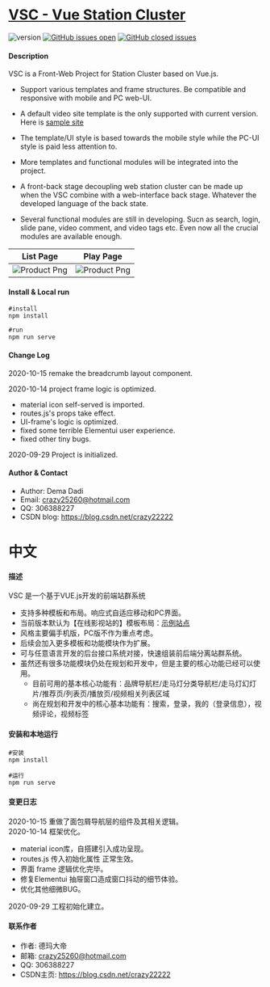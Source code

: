 # [VSC - Vue Station Cluster](https://github.com/crazy25260/vsc)
![version](https://img.shields.io/badge/version-1.1.1-green.svg) [![GitHub issues open](https://img.shields.io/github/issues/crazy25260/vsc.svg)](https://github.com/crazy25260/vsc/issues?q=is%3Aopen+is%3Aissue) [![GitHub closed issues](https://img.shields.io/github/issues-closed-raw/crazy25260/vsc.svg?maxAge=259200)](https://github.com/crazy25260/vsc/issues?q=is%3Aissue+is%3Aclosed)

#### Description

VSC is a Front-Web Project for Station Cluster based on Vue.js.<br>

- Support various templates and frame structures. Be compatible and responsive with mobile and PC web-UI.<br/>
- A default video site template is the only supported with current version. Here is [sample site](http://v.meyho.cn/) <br>

- The template/UI style is based towards the mobile style while the PC-UI style is paid less attention to.<br/>

- More templates and functional modules will be integrated into the project.

- A front-back stage decoupling web station cluster can be made up when the VSC combine with a web-interface back stage.
  Whatever the developed language of the back state.
  
- Several functional modules are still in developing. Sucn as search, login, slide pane, video comment, and video tags etc.
  Even now all the crucial modules are available enough. <br>

 List Page | Play Page |
| --- | --- |
| ![Product Png](http://media.meyho.cn/image/2020/vsc/github/resource/snapshot1.png) | ![Product Png](http://media.meyho.cn/image/2020/vsc/github/resource/snapshot2.png)

#### Install & Local run
```
#install
npm install

#run
npm run serve
```

#### Change Log
2020-10-15 remake the breadcrumb layout component. <br/>

2020-10-14 project frame logic is optimized. <br/>
- material icon self-served is imported.
- routes.js's props take effect.
- UI-frame's logic is optimized.
- fixed some terrible Elementui user experience.
- fixed other tiny bugs. <br/>

2020-09-29 Project is initialized. 

#### Author & Contact
- Author: Dema Dadi
- Email: crazy25260@hotmail.com
- QQ: 306388227
- CSDN blog: https://blog.csdn.net/crazy22222 

# 中文

#### 描述

VSC 是一个基于VUE.js开发的前端站群系统 <br>

- 支持多种模板和布局。响应式自适应移动和PC界面。<br/>
- 当前版本默认为【在线影视站的】模板布局：[示例站点](http://v.meyho.cn/) <br>
- 风格主要偏手机版，PC版不作为重点考虑。<br/>
- 后续会加入更多模板和功能模块作为扩展。
- 可与任意语言开发的后台接口系统对接，快速组装前后端分离站群系统。
- 虽然还有很多功能模块仍处在规划和开发中，但是主要的核心功能已经可以使用。<br>
  - 目前可用的基本核心功能有：品牌导航栏/走马灯分类导航栏/走马灯幻灯片/推荐页/列表页/播放页/视频相关列表区域 <br>
  - 尚在规划和开发中的核心基本功能有：搜索，登录，我的（登录信息），视频评论，视频标签
  
#### 安装和本地运行
```
#安装
npm install

#运行
npm run serve
```

#### 变更日志
2020-10-15 重做了面包屑导航层的组件及其相关逻辑。 <br/>
2020-10-14 框架优化。 <br/>
- material icon库，自搭建引入成功呈现。
- routes.js 传入初始化属性 正常生效。
- 界面 frame 逻辑优化完毕。
- 修复Elementui 抽屉窗口造成窗口抖动的细节体验。
- 优化其他细微BUG。 <br/>

2020-09-29 工程初始化建立。 

#### 联系作者
- 作者: 德玛大帝
- 邮箱: crazy25260@hotmail.com
- QQ: 306388227
- CSDN主页: https://blog.csdn.net/crazy22222 


